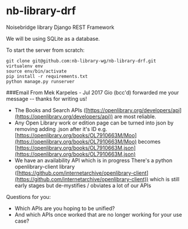 # nb-library-drf

Noisebridge library Django REST Framework

We will be using SQLite as a database.

To start the server from scratch:

```
git clone git@github.com:nb-library-wg/nb-library-drf.git
virtualenv env
source env/bin/activate
pip install -r requirements.txt
python manage.py runserver
```

###Email From Mek Karpeles - Jul 2017
Gio (bcc'd) forwarded me your message -- thanks for writing us!

- The Books and Search APIs ([https://openlibrary.org/developers/api](https://openlibrary.org/developers/api)) are most reliable.
- Any Open Library work or edition page can be turned into json by removing adding .json after it's ID
        e.g. [https://openlibrary.org/books/OL7910663M/Moo](https://openlibrary.org/books/OL7910663M/Moo) becomes
        [https://openlibrary.org/books/OL7910663M.json](https://openlibrary.org/books/OL7910663M.json)
- We have an availability API which is in progress
    There's a python openlibrary-client library ([https://github.com/internetarchive/openlibrary-client](https://github.com/internetarchive/openlibrary-client)) which is still early stages but de-mystifies / obviates a lot of our APIs

Questions for you:

- Which APIs are you hoping to be unified?
- And which APIs once worked that are no longer working for your use case?
